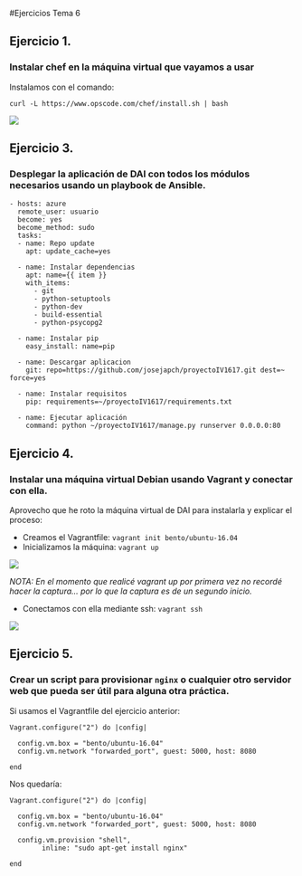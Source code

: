 ﻿#Ejercicios Tema 6

## Ejercicio 1.
### Instalar chef en la máquina virtual que vayamos a usar

Instalamos con el comando: 

```curl -L https://www.opscode.com/chef/install.sh | bash```

![](https://github.com/josejapch/ejerciciosIV/blob/master/tema6/imagenes/ej%206.1.png)

## Ejercicio 3.
### Desplegar la aplicación de DAI con todos los módulos necesarios usando un playbook de Ansible.

```
- hosts: azure
  remote_user: usuario
  become: yes
  become_method: sudo
  tasks:
  - name: Repo update
    apt: update_cache=yes

  - name: Instalar dependencias
    apt: name={{ item }}
    with_items:
      - git
      - python-setuptools
      - python-dev
      - build-essential
      - python-psycopg2

  - name: Instalar pip
    easy_install: name=pip

  - name: Descargar aplicacion
    git: repo=https://github.com/josejapch/proyectoIV1617.git dest=~ force=yes

  - name: Instalar requisitos
    pip: requirements=~/proyectoIV1617/requirements.txt

  - name: Ejecutar aplicación
    command: python ~/proyectoIV1617/manage.py runserver 0.0.0.0:80
```

## Ejercicio 4.
### Instalar una máquina virtual Debian usando Vagrant y conectar con ella.

Aprovecho que he roto la máquina virtual de DAI para instalarla y explicar el proceso:

- Creamos el Vagrantfile: ```vagrant init bento/ubuntu-16.04```
- Inicializamos la máquina: ```vagrant up```

![](https://github.com/josejapch/ejerciciosIV/blob/master/tema6/imagenes/ej%206.2.png)

*NOTA: En el momento que realicé vagrant up por primera vez no recordé hacer la captura... por lo que la captura es de un segundo inicio.*

- Conectamos con ella mediante ssh: ```vagrant ssh```

![](https://github.com/josejapch/ejerciciosIV/blob/master/tema6/imagenes/ej%206.3.png)

## Ejercicio 5.
### Crear un script para provisionar `nginx` o cualquier otro servidor web que pueda ser útil para alguna otra práctica.

Si usamos el Vagrantfile del ejercicio anterior:

```
Vagrant.configure("2") do |config|

  config.vm.box = "bento/ubuntu-16.04"
  config.vm.network "forwarded_port", guest: 5000, host: 8080

end
```

Nos quedaría:

```
Vagrant.configure("2") do |config|

  config.vm.box = "bento/ubuntu-16.04"
  config.vm.network "forwarded_port", guest: 5000, host: 8080
  
  config.vm.provision "shell",
        inline: "sudo apt-get install nginx"

end
```
